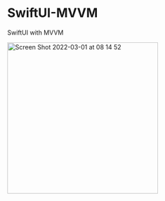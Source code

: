 # SwiftUI-MVVM
SwiftUI with MVVM

<img width="343" alt="Screen Shot 2022-03-01 at 08 14 52" src="https://user-images.githubusercontent.com/22369188/156168987-d5a69b1c-77b0-4d35-a31d-1fcace6db1e8.png">
